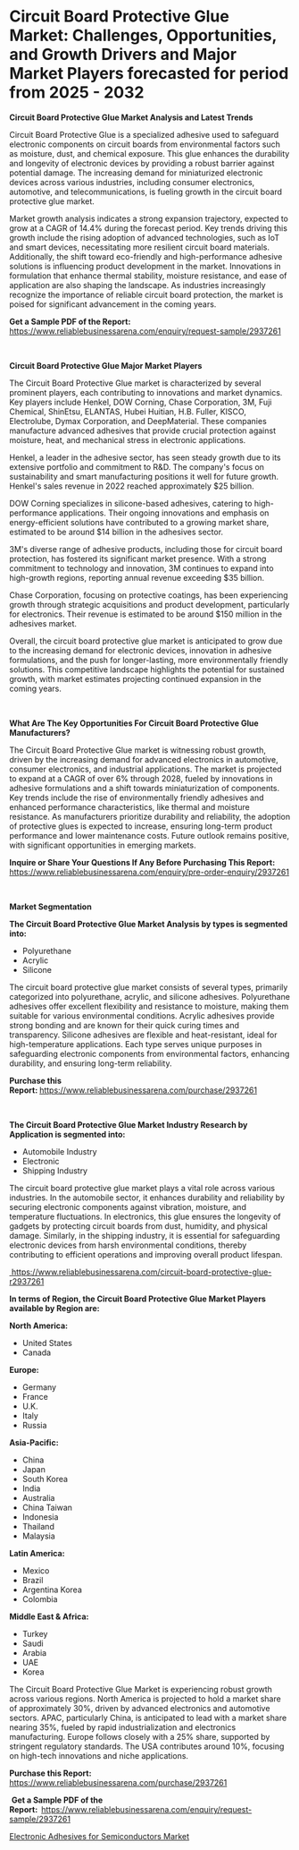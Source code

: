 <p><h1>Circuit Board Protective Glue Market: Challenges, Opportunities, and Growth Drivers and Major Market Players forecasted for period from 2025 - 2032</h1></p><p><strong>Circuit Board Protective Glue Market Analysis and Latest Trends</strong></p>
<p><p>Circuit Board Protective Glue is a specialized adhesive used to safeguard electronic components on circuit boards from environmental factors such as moisture, dust, and chemical exposure. This glue enhances the durability and longevity of electronic devices by providing a robust barrier against potential damage. The increasing demand for miniaturized electronic devices across various industries, including consumer electronics, automotive, and telecommunications, is fueling growth in the circuit board protective glue market.</p><p>Market growth analysis indicates a strong expansion trajectory, expected to grow at a CAGR of 14.4% during the forecast period. Key trends driving this growth include the rising adoption of advanced technologies, such as IoT and smart devices, necessitating more resilient circuit board materials. Additionally, the shift toward eco-friendly and high-performance adhesive solutions is influencing product development in the market. Innovations in formulation that enhance thermal stability, moisture resistance, and ease of application are also shaping the landscape. As industries increasingly recognize the importance of reliable circuit board protection, the market is poised for significant advancement in the coming years.</p></p>
<p><strong>Get a Sample PDF of the Report:&nbsp;</strong> <a href="https://www.reliablebusinessarena.com/enquiry/request-sample/2937261?utm_campaign=2221&utm_medium=2&utm_source=Github&utm_content=ia&utm_term=14032025&utm_id=circuit-board-protective-glue">https://www.reliablebusinessarena.com/enquiry/request-sample/2937261</a></p>
<p>&nbsp;</p>
<p><strong>Circuit Board Protective Glue Major Market Players</strong></p>
<p><p>The Circuit Board Protective Glue market is characterized by several prominent players, each contributing to innovations and market dynamics. Key players include Henkel, DOW Corning, Chase Corporation, 3M, Fuji Chemical, ShinEtsu, ELANTAS, Hubei Huitian, H.B. Fuller, KISCO, Electrolube, Dymax Corporation, and DeepMaterial. These companies manufacture advanced adhesives that provide crucial protection against moisture, heat, and mechanical stress in electronic applications.</p><p>Henkel, a leader in the adhesive sector, has seen steady growth due to its extensive portfolio and commitment to R&D. The company's focus on sustainability and smart manufacturing positions it well for future growth. Henkel's sales revenue in 2022 reached approximately $25 billion.</p><p>DOW Corning specializes in silicone-based adhesives, catering to high-performance applications. Their ongoing innovations and emphasis on energy-efficient solutions have contributed to a growing market share, estimated to be around $14 billion in the adhesives sector.</p><p>3M's diverse range of adhesive products, including those for circuit board protection, has fostered its significant market presence. With a strong commitment to technology and innovation, 3M continues to expand into high-growth regions, reporting annual revenue exceeding $35 billion.</p><p>Chase Corporation, focusing on protective coatings, has been experiencing growth through strategic acquisitions and product development, particularly for electronics. Their revenue is estimated to be around $150 million in the adhesives market.</p><p>Overall, the circuit board protective glue market is anticipated to grow due to the increasing demand for electronic devices, innovation in adhesive formulations, and the push for longer-lasting, more environmentally friendly solutions. This competitive landscape highlights the potential for sustained growth, with market estimates projecting continued expansion in the coming years.</p></p>
<p>&nbsp;</p>
<p><strong>What Are The Key Opportunities For Circuit Board Protective Glue Manufacturers?</strong></p>
<p><p>The Circuit Board Protective Glue market is witnessing robust growth, driven by the increasing demand for advanced electronics in automotive, consumer electronics, and industrial applications. The market is projected to expand at a CAGR of over 6% through 2028, fueled by innovations in adhesive formulations and a shift towards miniaturization of components. Key trends include the rise of environmentally friendly adhesives and enhanced performance characteristics, like thermal and moisture resistance. As manufacturers prioritize durability and reliability, the adoption of protective glues is expected to increase, ensuring long-term product performance and lower maintenance costs. Future outlook remains positive, with significant opportunities in emerging markets.</p></p>
<p><strong>Inquire or Share Your Questions If Any Before Purchasing This Report:</strong> <a href="https://www.reliablebusinessarena.com/enquiry/pre-order-enquiry/2937261?utm_campaign=2221&utm_medium=2&utm_source=Github&utm_content=ia&utm_term=14032025&utm_id=circuit-board-protective-glue">https://www.reliablebusinessarena.com/enquiry/pre-order-enquiry/2937261</a></p>
<p>&nbsp;</p>
<p><strong>Market Segmentation</strong></p>
<p><strong>The Circuit Board Protective Glue Market Analysis by types is segmented into:</strong></p>
<p><ul><li>Polyurethane</li><li>Acrylic</li><li>Silicone</li></ul></p>
<p><p>The circuit board protective glue market consists of several types, primarily categorized into polyurethane, acrylic, and silicone adhesives. Polyurethane adhesives offer excellent flexibility and resistance to moisture, making them suitable for various environmental conditions. Acrylic adhesives provide strong bonding and are known for their quick curing times and transparency. Silicone adhesives are flexible and heat-resistant, ideal for high-temperature applications. Each type serves unique purposes in safeguarding electronic components from environmental factors, enhancing durability, and ensuring long-term reliability.</p></p>
<p><strong>Purchase this Report:&nbsp;</strong><a href="https://www.reliablebusinessarena.com/purchase/2937261?utm_campaign=2221&utm_medium=2&utm_source=Github&utm_content=ia&utm_term=14032025&utm_id=circuit-board-protective-glue">https://www.reliablebusinessarena.com/purchase/2937261</a></p>
<p>&nbsp;</p>
<p><strong>The Circuit Board Protective Glue Market Industry Research by Application is segmented into:</strong></p>
<p><ul><li>Automobile Industry</li><li>Electronic</li><li>Shipping Industry</li></ul></p>
<p><p>The circuit board protective glue market plays a vital role across various industries. In the automobile sector, it enhances durability and reliability by securing electronic components against vibration, moisture, and temperature fluctuations. In electronics, this glue ensures the longevity of gadgets by protecting circuit boards from dust, humidity, and physical damage. Similarly, in the shipping industry, it is essential for safeguarding electronic devices from harsh environmental conditions, thereby contributing to efficient operations and improving overall product lifespan.</p></p>
<p><a href="https://www.reliablebusinessarena.com/circuit-board-protective-glue-r2937261?utm_campaign=2221&utm_medium=2&utm_source=Github&utm_content=ia&utm_term=14032025&utm_id=circuit-board-protective-glue">&nbsp;https://www.reliablebusinessarena.com/circuit-board-protective-glue-r2937261</a></p>
<p><strong>In terms of Region, the Circuit Board Protective Glue Market Players available by Region are:</strong></p>
<p>
    <p> <strong> North America: </strong>
        <ul>
            <li>United States</li>
            <li>Canada</li>
        </ul>
        </p> 
    <p> <strong> Europe: </strong>
        <ul>
            <li>Germany</li>
            <li>France</li>
            <li>U.K.</li>
            <li>Italy</li>
            <li>Russia</li>
        </ul>
        </p> 
    <p> <strong> Asia-Pacific: </strong>
        <ul>
            <li>China</li>
            <li>Japan</li>
            <li>South Korea</li>
            <li>India</li>
            <li>Australia</li>
            <li>China Taiwan</li>
            <li>Indonesia</li>
            <li>Thailand</li>
            <li>Malaysia</li>
        </ul>
        </p> 
    <p> <strong> Latin America: </strong>
        <ul>
            <li>Mexico</li>
            <li>Brazil</li>
            <li>Argentina Korea</li>
            <li>Colombia</li>
        </ul>
        </p> 
    <p> <strong> Middle East & Africa: </strong>
        <ul>
            <li>Turkey</li>
            <li>Saudi</li>
            <li>Arabia</li>
            <li>UAE</li>
            <li>Korea</li>
        </ul>
    </p>
    </p>
<p><p>The Circuit Board Protective Glue Market is experiencing robust growth across various regions. North America is projected to hold a market share of approximately 30%, driven by advanced electronics and automotive sectors. APAC, particularly China, is anticipated to lead with a market share nearing 35%, fueled by rapid industrialization and electronics manufacturing. Europe follows closely with a 25% share, supported by stringent regulatory standards. The USA contributes around 10%, focusing on high-tech innovations and niche applications.</p></p>
<p><strong>Purchase this Report: </strong><a href="https://www.reliablebusinessarena.com/purchase/2937261?utm_campaign=2221&utm_medium=2&utm_source=Github&utm_content=ia&utm_term=14032025&utm_id=circuit-board-protective-glue">https://www.reliablebusinessarena.com/purchase/2937261</a></p>
<p>&nbsp;<strong>Get a Sample PDF of the Report:&nbsp;&nbsp;</strong><a href="https://www.reliablebusinessarena.com/enquiry/request-sample/2937261?utm_campaign=2221&utm_medium=2&utm_source=Github&utm_content=ia&utm_term=14032025&utm_id=circuit-board-protective-glue">https://www.reliablebusinessarena.com/enquiry/request-sample/2937261</a></p>
<p><strong></strong></p>
<p><p><a href="https://github.com/delindacallegari68/Market-Research-Report-List-1/blob/main/electronic-adhesives-for-semiconductors-market.md?utm_campaign=2221&utm_medium=2&utm_source=Github&utm_content=ia&utm_term=14032025&utm_id=circuit-board-protective-glue">Electronic Adhesives for Semiconductors Market</a></p></p>
